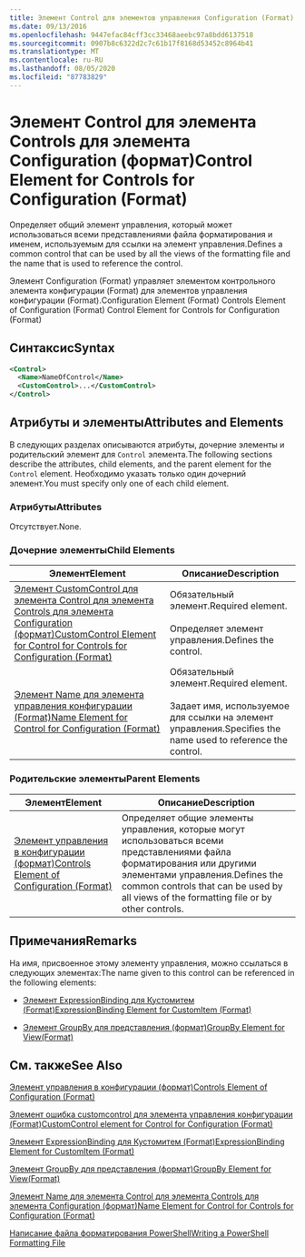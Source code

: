 ```yaml
---
title: Элемент Control для элементов управления Configuration (Format) | Документация Майкрософт
ms.date: 09/13/2016
ms.openlocfilehash: 9447efac84cff3cc33468aeebc97a8bdd6137518
ms.sourcegitcommit: 0907b8c6322d2c7c61b17f8168d53452c8964b41
ms.translationtype: MT
ms.contentlocale: ru-RU
ms.lasthandoff: 08/05/2020
ms.locfileid: "87783829"
---
```

# <a name="control-element-for-controls-for-configuration-format"></a><span data-ttu-id="3b45a-102">Элемент Control для элемента Controls для элемента Configuration (формат)</span><span class="sxs-lookup"><span data-stu-id="3b45a-102">Control Element for Controls for Configuration (Format)</span></span>

<span data-ttu-id="3b45a-103">Определяет общий элемент управления, который может использоваться всеми представлениями файла форматирования и именем, используемым для ссылки на элемент управления.</span><span class="sxs-lookup"><span data-stu-id="3b45a-103">Defines a common control that can be used by all the views of the formatting file and the name that is used to reference the control.</span></span>

<span data-ttu-id="3b45a-104">Элемент Configuration (Format) управляет элементом контрольного элемента конфигурации (Format) для элементов управления конфигурации (Format).</span><span class="sxs-lookup"><span data-stu-id="3b45a-104">Configuration Element (Format) Controls Element of Configuration (Format) Control Element for Controls for Configuration (Format)</span></span>

## <a name="syntax"></a><span data-ttu-id="3b45a-105">Синтаксис</span><span class="sxs-lookup"><span data-stu-id="3b45a-105">Syntax</span></span>

```xml
<Control>
  <Name>NameOfControl</Name>
  <CustomControl>...</CustomControl>
</Control>
```

## <a name="attributes-and-elements"></a><span data-ttu-id="3b45a-106">Атрибуты и элементы</span><span class="sxs-lookup"><span data-stu-id="3b45a-106">Attributes and Elements</span></span>

<span data-ttu-id="3b45a-107">В следующих разделах описываются атрибуты, дочерние элементы и родительский элемент для `Control` элемента.</span><span class="sxs-lookup"><span data-stu-id="3b45a-107">The following sections describe the attributes, child elements, and the parent element for the `Control` element.</span></span> <span data-ttu-id="3b45a-108">Необходимо указать только один дочерний элемент.</span><span class="sxs-lookup"><span data-stu-id="3b45a-108">You must specify only one of each child element.</span></span>

### <a name="attributes"></a><span data-ttu-id="3b45a-109">Атрибуты</span><span class="sxs-lookup"><span data-stu-id="3b45a-109">Attributes</span></span>

<span data-ttu-id="3b45a-110">Отсутствует.</span><span class="sxs-lookup"><span data-stu-id="3b45a-110">None.</span></span>

### <a name="child-elements"></a><span data-ttu-id="3b45a-111">Дочерние элементы</span><span class="sxs-lookup"><span data-stu-id="3b45a-111">Child Elements</span></span>

|<span data-ttu-id="3b45a-112">Элемент</span><span class="sxs-lookup"><span data-stu-id="3b45a-112">Element</span></span>|<span data-ttu-id="3b45a-113">Описание</span><span class="sxs-lookup"><span data-stu-id="3b45a-113">Description</span></span>|
|-------------|-----------------|
|[<span data-ttu-id="3b45a-114">Элемент CustomControl для элемента Control для элемента Controls для элемента Configuration (формат)</span><span class="sxs-lookup"><span data-stu-id="3b45a-114">CustomControl Element for Control for Controls for Configuration (Format)</span></span>](./customcontrol-element-for-control-for-controls-for-configuration-format.md)|<span data-ttu-id="3b45a-115">Обязательный элемент.</span><span class="sxs-lookup"><span data-stu-id="3b45a-115">Required element.</span></span><br /><br /> <span data-ttu-id="3b45a-116">Определяет элемент управления.</span><span class="sxs-lookup"><span data-stu-id="3b45a-116">Defines the control.</span></span>|
|[<span data-ttu-id="3b45a-117">Элемент Name для элемента управления конфигурации (Format)</span><span class="sxs-lookup"><span data-stu-id="3b45a-117">Name Element for Control for Configuration (Format)</span></span>](./name-element-for-control-for-controls-for-configuration-format.md)|<span data-ttu-id="3b45a-118">Обязательный элемент.</span><span class="sxs-lookup"><span data-stu-id="3b45a-118">Required element.</span></span><br /><br /> <span data-ttu-id="3b45a-119">Задает имя, используемое для ссылки на элемент управления.</span><span class="sxs-lookup"><span data-stu-id="3b45a-119">Specifies the name used to reference the control.</span></span>|

### <a name="parent-elements"></a><span data-ttu-id="3b45a-120">Родительские элементы</span><span class="sxs-lookup"><span data-stu-id="3b45a-120">Parent Elements</span></span>

|<span data-ttu-id="3b45a-121">Элемент</span><span class="sxs-lookup"><span data-stu-id="3b45a-121">Element</span></span>|<span data-ttu-id="3b45a-122">Описание</span><span class="sxs-lookup"><span data-stu-id="3b45a-122">Description</span></span>|
|-------------|-----------------|
|[<span data-ttu-id="3b45a-123">Элемент управления в конфигурации (формат)</span><span class="sxs-lookup"><span data-stu-id="3b45a-123">Controls Element of Configuration (Format)</span></span>](./controls-element-for-configuration-format.md)|<span data-ttu-id="3b45a-124">Определяет общие элементы управления, которые могут использоваться всеми представлениями файла форматирования или другими элементами управления.</span><span class="sxs-lookup"><span data-stu-id="3b45a-124">Defines the common controls that can be used by all views of the formatting file or by other controls.</span></span>|

## <a name="remarks"></a><span data-ttu-id="3b45a-125">Примечания</span><span class="sxs-lookup"><span data-stu-id="3b45a-125">Remarks</span></span>

<span data-ttu-id="3b45a-126">На имя, присвоенное этому элементу управления, можно ссылаться в следующих элементах:</span><span class="sxs-lookup"><span data-stu-id="3b45a-126">The name given to this control can be referenced in the following elements:</span></span>

- [<span data-ttu-id="3b45a-127">Элемент ExpressionBinding для Кустомитем (Format)</span><span class="sxs-lookup"><span data-stu-id="3b45a-127">ExpressionBinding Element for CustomItem (Format)</span></span>](./expressionbinding-element-for-customitem-for-controls-for-configuration-format.md)

- [<span data-ttu-id="3b45a-128">Элемент GroupBy для представления (формат)</span><span class="sxs-lookup"><span data-stu-id="3b45a-128">GroupBy Element for View(Format)</span></span>](./groupby-element-for-view-format.md)

## <a name="see-also"></a><span data-ttu-id="3b45a-129">См. также</span><span class="sxs-lookup"><span data-stu-id="3b45a-129">See Also</span></span>

[<span data-ttu-id="3b45a-130">Элемент управления в конфигурации (формат)</span><span class="sxs-lookup"><span data-stu-id="3b45a-130">Controls Element of Configuration (Format)</span></span>](./controls-element-for-configuration-format.md)

[<span data-ttu-id="3b45a-131">Элемент ошибка customcontrol для элемента управления конфигурации (Format)</span><span class="sxs-lookup"><span data-stu-id="3b45a-131">CustomControl element for Control for Configuration (Format)</span></span>](./customcontrol-element-for-control-for-controls-for-configuration-format.md)

[<span data-ttu-id="3b45a-132">Элемент ExpressionBinding для Кустомитем (Format)</span><span class="sxs-lookup"><span data-stu-id="3b45a-132">ExpressionBinding Element for CustomItem (Format)</span></span>](./expressionbinding-element-for-customitem-for-controls-for-configuration-format.md)

[<span data-ttu-id="3b45a-133">Элемент GroupBy для представления (формат)</span><span class="sxs-lookup"><span data-stu-id="3b45a-133">GroupBy Element for View(Format)</span></span>](./groupby-element-for-view-format.md)

[<span data-ttu-id="3b45a-134">Элемент Name для элемента Control для элемента Controls для элемента Configuration (формат)</span><span class="sxs-lookup"><span data-stu-id="3b45a-134">Name Element for Control for Controls for Configuration (Format)</span></span>](./name-element-for-control-for-controls-for-configuration-format.md)

[<span data-ttu-id="3b45a-135">Написание файла форматирования PowerShell</span><span class="sxs-lookup"><span data-stu-id="3b45a-135">Writing a PowerShell Formatting File</span></span>](./writing-a-powershell-formatting-file.md)
